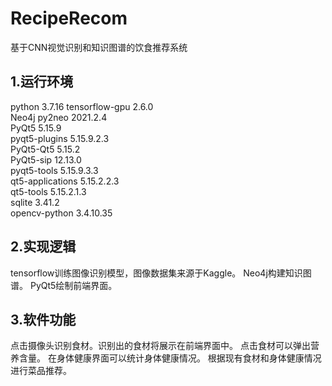 # RecipeRecom
基于CNN视觉识别和知识图谱的饮食推荐系统
## 1.运行环境
python                    3.7.16
tensorflow-gpu            2.6.0       
Neo4j
py2neo                    2021.2.4                 
PyQt5                     5.15.9                 
pyqt5-plugins             5.15.9.2.3            
PyQt5-Qt5                 5.15.2               
PyQt5-sip                 12.13.0              
pyqt5-tools               5.15.9.3.3             
qt5-applications          5.15.2.2.3           
qt5-tools                 5.15.2.1.3          
sqlite                    3.41.2              
opencv-python             3.4.10.35    
## 2.实现逻辑
tensorflow训练图像识别模型，图像数据集来源于Kaggle。
Neo4j构建知识图谱。
PyQt5绘制前端界面。
## 3.软件功能
点击摄像头识别食材。识别出的食材将展示在前端界面中。
点击食材可以弹出营养含量。
在身体健康界面可以统计身体健康情况。
根据现有食材和身体健康情况进行菜品推荐。


